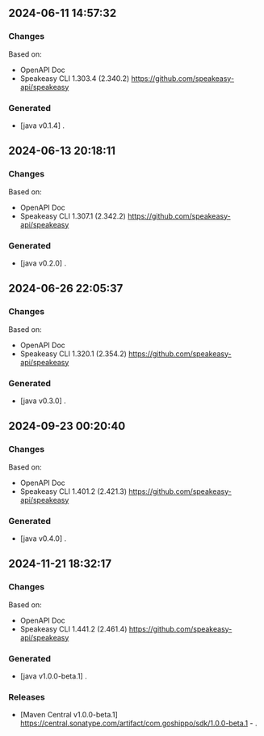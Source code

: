 

## 2024-06-11 14:57:32
### Changes
Based on:
- OpenAPI Doc  
- Speakeasy CLI 1.303.4 (2.340.2) https://github.com/speakeasy-api/speakeasy
### Generated
- [java v0.1.4] .

## 2024-06-13 20:18:11
### Changes
Based on:
- OpenAPI Doc  
- Speakeasy CLI 1.307.1 (2.342.2) https://github.com/speakeasy-api/speakeasy
### Generated
- [java v0.2.0] .

## 2024-06-26 22:05:37
### Changes
Based on:
- OpenAPI Doc  
- Speakeasy CLI 1.320.1 (2.354.2) https://github.com/speakeasy-api/speakeasy
### Generated
- [java v0.3.0] .

## 2024-09-23 00:20:40
### Changes
Based on:
- OpenAPI Doc  
- Speakeasy CLI 1.401.2 (2.421.3) https://github.com/speakeasy-api/speakeasy
### Generated
- [java v0.4.0] .

## 2024-11-21 18:32:17
### Changes
Based on:
- OpenAPI Doc  
- Speakeasy CLI 1.441.2 (2.461.4) https://github.com/speakeasy-api/speakeasy
### Generated
- [java v1.0.0-beta.1] .
### Releases
- [Maven Central v1.0.0-beta.1] https://central.sonatype.com/artifact/com.goshippo/sdk/1.0.0-beta.1 - .